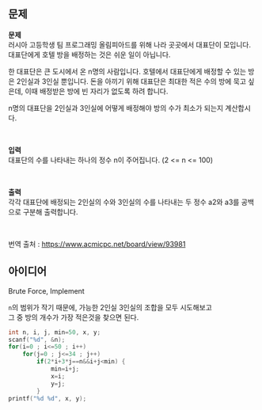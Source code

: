 ## 문제
**문제**  
러시아 고등학생 팀 프로그래밍 올림피아드를 위해 나라 곳곳에서 대표단이 모입니다. 대표단에게 호텔 방을 배정하는 것은 쉬운 일이 아닙니다.  

한 대표단은 큰 도시에서 온 n명의 사람입니다. 호텔에서 대표단에게 배정할 수 있는 방은 2인실과 3인실 뿐입니다. 돈을 아끼기 위해 대표단은 최대한 적은 수의 방에 묵고 싶은데, 이때 배정받은 방에 빈 자리가 없도록 하려 합니다.  

n명의 대표단을 2인실과 3인실에 어떻게 배정해야 방의 수가 최소가 되는지 계산합시다.  

<br/>

**입력**  
대표단의 수를 나타내는 하나의 정수 n이 주어집니다. (2 <= n <= 100)  

<br/>

**출력**  
각각 대표단에 배정되는 2인실의 수와 3인실의 수를 나타내는 두 정수 a2와 a3를 공백으로 구분해 출력합니다.  

<br/>

번역 출처 : https://www.acmicpc.net/board/view/93981

## 아이디어
Brute Force, Implement  

`n`의 범위가 작기 때문에, 가능한 2인실 3인실의 조합을 모두 시도해보고  
그 중 방의 개수가 가장 적은것을 찾으면 된다.
```c
int n, i, j, min=50, x, y;
scanf("%d", &n);
for(i=0 ; i<=50 ; i++)
	for(j=0 ; j<=34 ; j++)
		if(2*i+3*j==n&&i+j<min) {
			min=i+j;
			x=i;
			y=j;
		}
printf("%d %d", x, y);
```